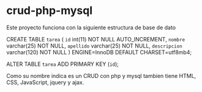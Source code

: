 # crud-php-mysql

Este proyecto funciona con la siguiente estructura de base de dato

CREATE TABLE `tarea` (
  `id` int(11) NOT NULL AUTO_INCREMENT,
  `nombre` varchar(25) NOT NULL,
  `apellido` varchar(25) NOT NULL,
  `descripcion` varchar(120) NOT NULL
) ENGINE=InnoDB DEFAULT CHARSET=utf8mb4;

ALTER TABLE `tarea`
  ADD PRIMARY KEY (`id`);


Como su nombre indica es un CRUD con php y mysql tambien tiene HTML, CSS, JavaScript, jquery y ajax.
